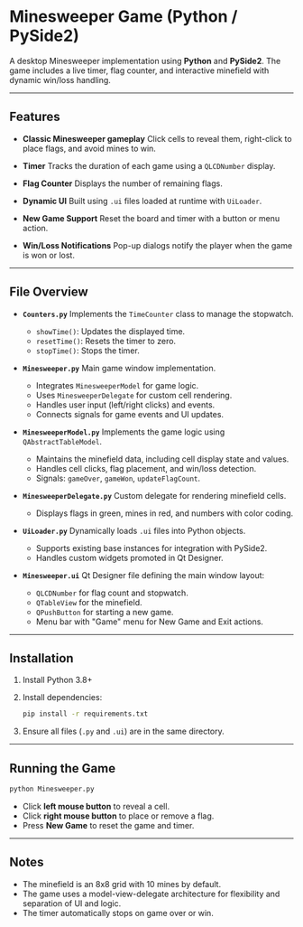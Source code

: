 # Minesweeper Game (Python / PySide2)

A desktop Minesweeper implementation using **Python** and **PySide2**. The game includes a live timer, flag counter, and interactive minefield with dynamic win/loss handling.

---

## Features

* **Classic Minesweeper gameplay**
  Click cells to reveal them, right-click to place flags, and avoid mines to win.

* **Timer**
  Tracks the duration of each game using a `QLCDNumber` display.

* **Flag Counter**
  Displays the number of remaining flags.

* **Dynamic UI**
  Built using `.ui` files loaded at runtime with `UiLoader`.

* **New Game Support**
  Reset the board and timer with a button or menu action.

* **Win/Loss Notifications**
  Pop-up dialogs notify the player when the game is won or lost.

---

## File Overview

* **`Counters.py`**
  Implements the `TimeCounter` class to manage the stopwatch.

  * `showTime()`: Updates the displayed time.
  * `resetTime()`: Resets the timer to zero.
  * `stopTime()`: Stops the timer.

* **`Minesweeper.py`**
  Main game window implementation.

  * Integrates `MinesweeperModel` for game logic.
  * Uses `MinesweeperDelegate` for custom cell rendering.
  * Handles user input (left/right clicks) and events.
  * Connects signals for game events and UI updates.

* **`MinesweeperModel.py`**
  Implements the game logic using `QAbstractTableModel`.

  * Maintains the minefield data, including cell display state and values.
  * Handles cell clicks, flag placement, and win/loss detection.
  * Signals: `gameOver`, `gameWon`, `updateFlagCount`.

* **`MinesweeperDelegate.py`**
  Custom delegate for rendering minefield cells.

  * Displays flags in green, mines in red, and numbers with color coding.

* **`UiLoader.py`**
  Dynamically loads `.ui` files into Python objects.

  * Supports existing base instances for integration with PySide2.
  * Handles custom widgets promoted in Qt Designer.

* **`Minesweeper.ui`**
  Qt Designer file defining the main window layout:

  * `QLCDNumber` for flag count and stopwatch.
  * `QTableView` for the minefield.
  * `QPushButton` for starting a new game.
  * Menu bar with "Game" menu for New Game and Exit actions.

---

## Installation

1. Install Python 3.8+
2. Install dependencies:

   ```bash
   pip install -r requirements.txt
   ```
3. Ensure all files (`.py` and `.ui`) are in the same directory.

---

## Running the Game

```bash
python Minesweeper.py
```

* Click **left mouse button** to reveal a cell.
* Click **right mouse button** to place or remove a flag.
* Press **New Game** to reset the game and timer.

---

## Notes

* The minefield is an 8x8 grid with 10 mines by default.
* The game uses a model-view-delegate architecture for flexibility and separation of UI and logic.
* The timer automatically stops on game over or win.
